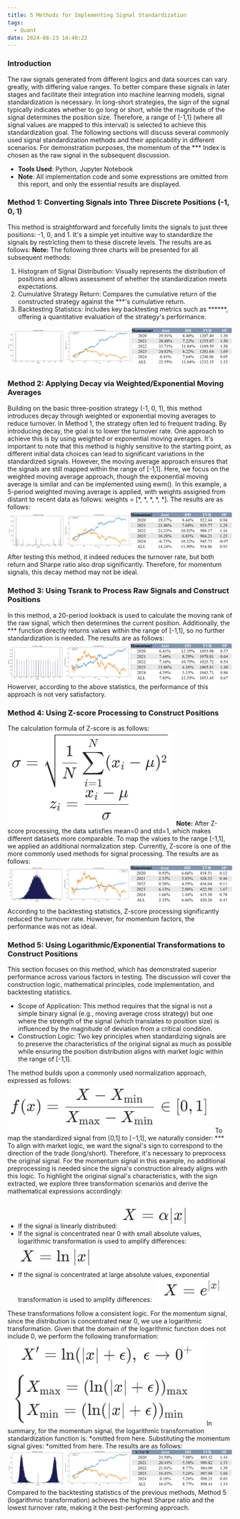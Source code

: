 ```yaml
---
title: 5 Methods for Implementing Signal Standardization
tags:
  - Quant
date: 2024-08-23 14:40:22
---
```


### Introduction
The raw signals generated from different logics and data sources can vary greatly, with differing value ranges. To better compare these signals in later stages and facilitate their integration into machine learning models, signal standardization is necessary. In long-short strategies, the sign of the signal typically indicates whether to go long or short, while the magnitude of the signal determines the position size. Therefore, a range of [-1,1] (where all signal values are mapped to this interval) is selected to achieve this standardization goal.
The following sections will discuss several commonly used signal standardization methods and their applicability in different scenarios. For demonstration purposes, the momentum of the *** Index is chosen as the raw signal in the subsequent discussion.

- **Tools Used**: Python, Jupyter Notebook
- **Note**:  All implementation code and some expresstions are omitted from this report, and only the essential results are displayed.  
### Method 1: Converting Signals into Three Discrete Positions (-1, 0, 1)
This method is straightforward and forcefully limits the signals to just three positions: -1, 0, and 1. It's a simple yet intuitive way to standardize the signals by restricting them to these discrete levels.
The results are as follows:
**Note:** The following three charts will be presented for all subsequent methods:

1. Histogram of Signal Distribution: Visually represents the distribution of positions and allows assessment of whether the standardization meets expectations.
2. Cumulative Strategy Return: Compares the cumulative return of the constructed strategy against the ***'s cumulative return.
3. Backtesting Statistics: Includes key backtesting metrics such as ******, offering a quantitative evaluation of the strategy's performance.

![image.png](images/post2-1.png)

### Method 2: Applying Decay via Weighted/Exponential Moving Averages
Building on the basic three-position strategy (-1, 0, 1), this method introduces decay through weighted or exponential moving averages to reduce turnover. In Method 1, the strategy often led to frequent trading. By introducing decay, the goal is to lower the turnover rate. One approach to achieve this is by using weighted or exponential moving averages.
It's important to note that this method is highly sensitive to the starting point, as different initial data choices can lead to significant variations in the standardized signals. However, the moving average approach ensures that the signals are still mapped within the range of [-1,1].
Here, we focus on the weighted moving average approach, though the exponential moving average is similar and can be implemented using ewm().
In this example, a 5-period weighted moving average is applied, with weights assigned from distant to recent data as follows: weights = [*, *, *, *, *].
The results are as follows:
![image.png](images/post2-2.png)
After testing this method, it indeed reduces the turnover rate, but both return and Sharpe ratio also drop significantly. Therefore, for momentum signals, this decay method may not be ideal.
### Method 3: Using Tsrank to Process Raw Signals and Construct Positions
In this method, a 20-period lookback is used to calculate the moving rank of the raw signal, which then determines the current position. Additionally, the *** function directly returns values within the range of [-1,1], so no further standardization is needed.
The results are as follows:
![image.png](images/post2-3.png)
Howerver, according to the above statistics, the performance of this approach is not very satisfactory.
### Method 4: Using Z-score Processing to Construct Positions
The calculation formula of Z-score is as follows:![image.png](images/post2-4.png)
**Note:** After Z-score processing, the data satisfies mean=0 and std=1, which makes different datasets more comparable. To map the values to the range [-1,1], we applied an additional normalization step. Currently, Z-score is one of the more commonly used methods for signal processing.
The results are as follows:
![image.png](images/post2-5.png)
According to the backtesting statistics, Z-score processing significantly reduced the turnover rate. However, for momentum factors, the performance was not as ideal.
### Method 5: Using Logarithmic/Exponential Transformations to Construct Positions
This section focuses on this method, which has demonstrated superior performance across various factors in testing. The discussion will cover the construction logic, mathematical principles, code implementation, and backtesting statistics.

- Scope of Application: This method requires that the signal is not a simple binary signal (e.g., moving average cross strategy) but one where the strength of the signal (which translates to position size) is influenced by the magnitude of deviation from a critical condition.
- Construction Logic: Two key principles when standardizing signals are to preserve the characteristics of the original signal as much as possible while ensuring the position distribution aligns with market logic within the range of [-1,1].

The method builds upon a commonly used normalization approach, expressed as follows:
                                             ![image.png](images/post2-6.png)
To map the standardized signal from [0,1] to [−1,1], we naturally consider: ***
To align with market logic, we want the signal's sign to correspond to the direction of the trade (long/short). Therefore, it's necessary to preprocess the original signal. For the momentum signal in this example, no additional preprocessing is needed since the signa's construction already aligns with this logic.
To highlight the original signal's characteristics, with the sign extracted, we explore three transformation scenarios and derive the mathematical expressions accordingly:

- If the signal is linearly distributed: ![image.png](images/post2-8-1.png)
- If the signal is concentrated near 0 with small absolute values, logarithmic transformation is used to amplify differences:![image.png](images/post2-8-2.png)
- If the signal is concentrated at large absolute values, exponential transformation is used to amplify differences: ![image.png](images/post2-8-3.png)

These transformations follow a consistent logic. For the momentum signal, since the distribution is concentrated near 0, we use a logarithmic transformation. Given that the domain of the logarithmic function does not include 0, we perform the following transformation:
                                                 ![image.png](images/post2-9.png)
In summary, for the momentum signal, the logarithmic transformation standardization function is:
    *omitted from here.
Substituting the momentum signal gives:
    *omitted from here.
The results are as follows:
![image.png](images/post2-10.png)
Compared to the backtesting statistics of the previous methods, Method 5 (logarithmic transformation) achieves the highest Sharpe ratio and the lowest turnover rate, making it the best-performing approach.

